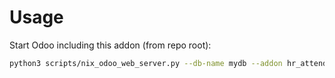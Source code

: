 # Usage

Start Odoo including this addon (from repo root):

```bash
python3 scripts/nix_odoo_web_server.py --db-name mydb --addon hr_attendance_modification_tracking
```
